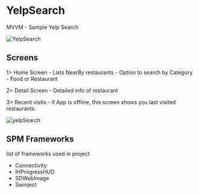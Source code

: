 # YelpSearch
MVVM - Sample Yelp Search

![YelpSearch](https://user-images.githubusercontent.com/10162770/168093696-0f0801da-3525-46ff-ba92-1eb456b5dcf7.jpg)

## Screens

1> Home Screen
    - Lists NearBy restaurants
    - Option to search by Category - Food or Restaurant
    
2> Detail Screen
    - Detailed info of restaurant

3> Recent vistis
    - if App is offline, this screen shows you last visited restaurants.
    
    
 ![yelpSearch](https://user-images.githubusercontent.com/10162770/168095542-a38e9063-1d45-4ab8-a3a3-a67521e90d2e.gif)   


## SPM Frameworks

list of frameworks used in project

- Connectivity
- IHProgressHUD
- SDWebImage
- Swinject




